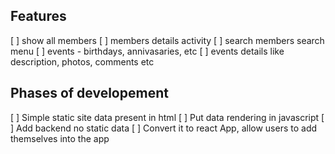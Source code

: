 ## Features
[ ] show all members
[ ] members details activity
[ ] search members search menu
[ ] events - birthdays, annivasaries, etc
[ ] events details like description, photos, comments etc


## Phases of developement

[ ] Simple static site data present in html
[ ] Put data rendering in javascript 
[ ] Add backend no static data
[ ] Convert it to react App, allow users to add themselves into the app